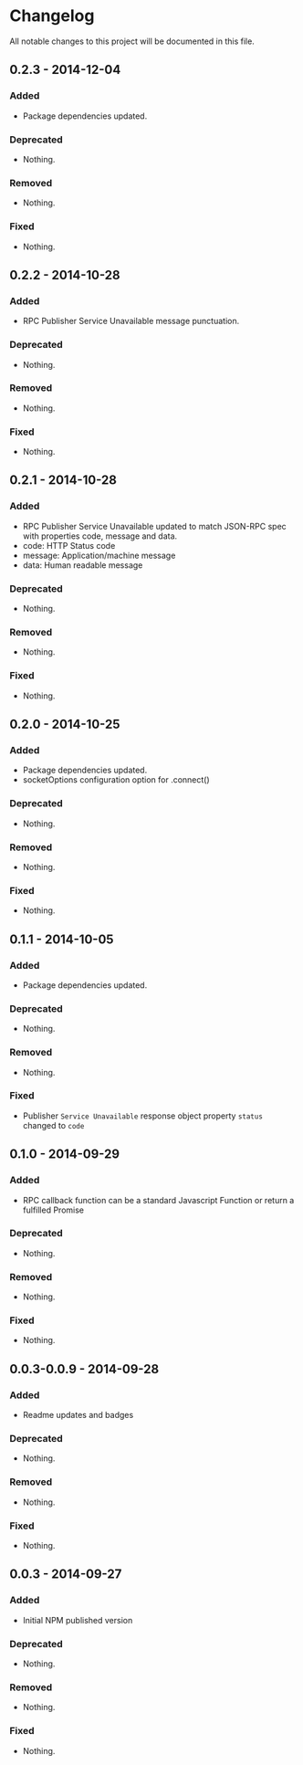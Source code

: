 # Changelog
All notable changes to this project will be documented in this file.

## 0.2.3 - 2014-12-04

### Added
- Package dependencies updated.

### Deprecated
- Nothing.

### Removed
- Nothing.

### Fixed
- Nothing.

## 0.2.2 - 2014-10-28

### Added
- RPC Publisher Service Unavailable message punctuation.

### Deprecated
- Nothing.

### Removed
- Nothing.

### Fixed
- Nothing.

## 0.2.1 - 2014-10-28

### Added
- RPC Publisher Service Unavailable updated to match JSON-RPC spec with properties code, message and data.
- code: HTTP Status code
- message: Application/machine message
- data: Human readable message

### Deprecated
- Nothing.

### Removed
- Nothing.

### Fixed
- Nothing.

## 0.2.0 - 2014-10-25

### Added
- Package dependencies updated.
- socketOptions configuration option for .connect()

### Deprecated
- Nothing.

### Removed
- Nothing.

### Fixed
- Nothing.

## 0.1.1 - 2014-10-05

### Added
- Package dependencies updated.

### Deprecated
- Nothing.

### Removed
- Nothing.

### Fixed
- Publisher `Service Unavailable` response object property `status` changed to `code`

## 0.1.0 - 2014-09-29

### Added
- RPC callback function can be a standard Javascript Function or return a fulfilled Promise

### Deprecated
- Nothing.

### Removed
- Nothing.

### Fixed
- Nothing.

## 0.0.3-0.0.9 - 2014-09-28

### Added
- Readme updates and badges

### Deprecated
- Nothing.

### Removed
- Nothing.

### Fixed
- Nothing.

## 0.0.3 - 2014-09-27

### Added
- Initial NPM published version

### Deprecated
- Nothing.

### Removed
- Nothing.

### Fixed
- Nothing.
